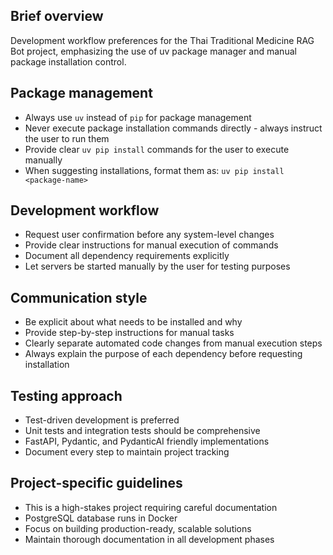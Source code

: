 ## Brief overview
Development workflow preferences for the Thai Traditional Medicine RAG Bot project, emphasizing the use of uv package manager and manual package installation control.

## Package management
- Always use `uv` instead of `pip` for package management
- Never execute package installation commands directly - always instruct the user to run them
- Provide clear `uv pip install` commands for the user to execute manually
- When suggesting installations, format them as: `uv pip install <package-name>`

## Development workflow
- Request user confirmation before any system-level changes
- Provide clear instructions for manual execution of commands
- Document all dependency requirements explicitly
- Let servers be started manually by the user for testing purposes

## Communication style
- Be explicit about what needs to be installed and why
- Provide step-by-step instructions for manual tasks
- Clearly separate automated code changes from manual execution steps
- Always explain the purpose of each dependency before requesting installation

## Testing approach
- Test-driven development is preferred
- Unit tests and integration tests should be comprehensive
- FastAPI, Pydantic, and PydanticAI friendly implementations
- Document every step to maintain project tracking

## Project-specific guidelines
- This is a high-stakes project requiring careful documentation
- PostgreSQL database runs in Docker
- Focus on building production-ready, scalable solutions
- Maintain thorough documentation in all development phases
